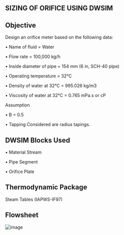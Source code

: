 ## SIZING OF ORIFICE USING DWSIM

## Objective

Design an orifice meter based on the following data:

•	Name of fluid = Water

•	Flow rate = 100,000 kg/h

•	Inside diameter of pipe = 154 mm (6 in, SCH-40 pipe)

•	Operating temperature = 32°C

•	Density of water at 32°C = 995.026 kg/m3

•	Viscosity of water at 32°C = 0.765 mPa.s or cP

Assumption

•	Β = 0.5

•	Tapping Considered are radius tapings.

## DWSIM Blocks Used

•	Material Stream

•	Pipe Segment

•	Orifice Plate

## Thermodynamic Package

Steam Tables (IAPWS-IF97)

## Flowsheet

![image](https://user-images.githubusercontent.com/87890409/215310034-9754df66-9824-40a0-8b08-6aa12fe2dbbe.png)
